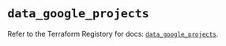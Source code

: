 # `data_google_projects`

Refer to the Terraform Registory for docs: [`data_google_projects`](https://registry.terraform.io/providers/hashicorp/google/4.70.0/docs/data-sources/projects).
